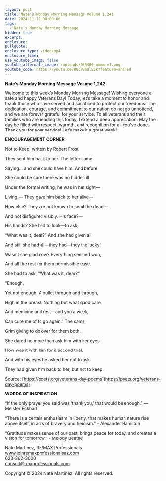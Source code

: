 ```yaml
---
layout: post
title: Nate's Monday Morning Message Volume 1,241
date: 2024-11-11 00:00:00
tags:
  - Nate's Monday Morning Message
hidden: true
excerpt:
enclosure:
pullquote:
enclosure_type: video/mp4
enclosure_time:
use_youtube_image: false
youtube_alternate_image: /uploads/020406-nmmm-v1.png
youtube_code: https://youtu.be/R0cPEmQlE5k?feature=shared
---
```

**Nate’s Monday Morning Message Volume 1,242**

Welcome to this week’s Monday Morning Message! Wishing everyone a safe and happy Veterans Day! Today, let’s take a moment to honor and thank those who have served and sacrificed to protect our freedoms. The dedication, courage, and commitment to our nation do not go unnoticed, and we are forever grateful for your service. To all veterans and their families who are reading this today, I extend a deep appreciation. May the day be filled with respect, warmth, and recognition for all you've done. Thank you for your service! Let’s make it a great week!

**ENCOURAGEMENT CORNER**&nbsp;

Not to Keep, written by Robert Frost

They sent him back to her. The letter came

Saying... and she could have him. And before

She could be sure there was no hidden ill

Under the formal writing, he was in her sight—

Living.— They gave him back to her alive—

How else? They are not known to send the dead—

And not disfigured visibly. His face?—

His hands? She had to look—to ask,

“What was it, dear?” And she had given all

And still she had all—they had—they the lucky!

Wasn’t she glad now? Everything seemed won,

And all the rest for them permissible ease.

She had to ask, "What was it, dear?"

“Enough,

Yet not enough. A bullet through and through,

High in the breast. Nothing but what good care

And medicine and rest—and you a week,

Can cure me of to go again.” The same

Grim giving to do over for them both.

She dared no more than ask him with her eyes

How was it with him for a second trial.

And with his eyes he asked her not to ask.

They had given him back to her, but not to keep.

Source: [https://poets.org/veterans-day-poems](https://poets.org/veterans-day-poems)

**WORDS OF INSPIRATION**

“If the only prayer you said was ‘thank you,’ that would be enough.” ― Meister Eckhart

“There is a certain enthusiasm in liberty, that makes human nature rise above itself, in acts of bravery and heroism.” - Alexander Hamilton

“Gratitude makes sense of our past, brings peace for today, and creates a vision for tomorrow.” - Melody Beattie

Nate Martinez, RE/MAX Professionals<br>www.joinremaxprofessionalsaz.com<br>623-362-3000<br>consult@rmxprofessionals.com

Copyright © 2024 Nate Martinez. All rights reserved.